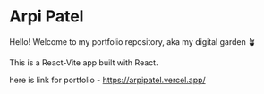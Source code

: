 # Arpi Patel

Hello! Welcome to my portfolio repository, aka my digital garden 🪴

This is a React-Vite app built with React.

here is link for portfolio - https://arpipatel.vercel.app/
